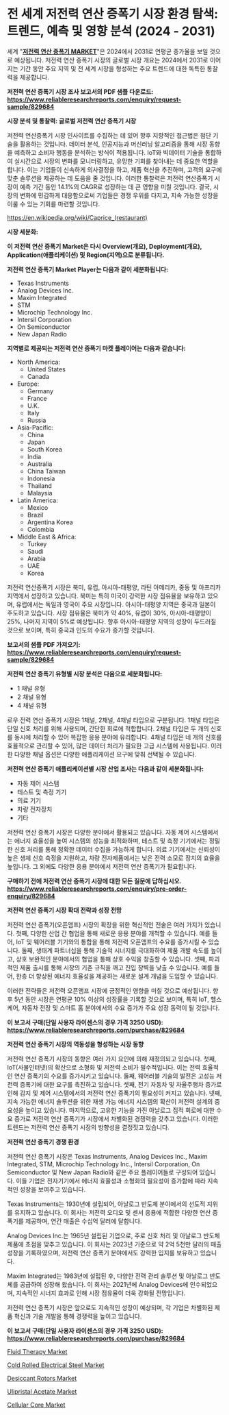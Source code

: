 <p><h1>전 세계 저전력 연산 증폭기 시장 환경 탐색: 트렌드, 예측 및 영향 분석 (2024 - 2031)</h1></p><p>세계 "<strong><a href="https://www.reliableresearchreports.com/low-power-op-amps-market-in-global-r829684?utm_campaign=105&utm_medium=8&utm_source=Github&utm_content=ia&utm_term=13112024&utm_id=low-power-op-amps">저전력 연산 증폭기 MARKET</a></strong>"은 2024에서 2031로 연평균 증가율을 보일 것으로 예상됩니다. 저전력 연산 증폭기 시장의 글로벌 시장 개요는 2024에서 2031로 이어지는 기간 동안 주요 지역 및 전 세계 시장을 형성하는 주요 트렌드에 대한 독특한 통찰력을 제공합니다.</p>
<p><strong>저전력 연산 증폭기 시장 조사 보고서의 PDF 샘플 다운로드: <a href="https://www.reliableresearchreports.com/enquiry/request-sample/829684?utm_campaign=105&utm_medium=8&utm_source=Github&utm_content=ia&utm_term=13112024&utm_id=low-power-op-amps">https://www.reliableresearchreports.com/enquiry/request-sample/829684</a></strong></p>
<p><strong>시장 분석 및 통찰력: 글로벌 저전력 연산 증폭기 시장</strong></p>
<p><p>저전력 연산증폭기 시장 인사이트를 수집하는 데 있어 향후 지향적인 접근법은 첨단 기술을 활용하는 것입니다. 데이터 분석, 인공지능과 머신러닝 알고리즘을 통해 시장 동향을 예측하고 소비자 행동을 분석하는 방식이 적용됩니다. IoT와 빅데이터 기술을 통합하여 실시간으로 시장의 변화를 모니터링하고, 유망한 기회를 찾아내는 데 중요한 역할을 합니다. 이는 기업들이 신속하게 의사결정을 하고, 제품 혁신을 추진하며, 고객의 요구에 맞춘 솔루션을 제공하는 데 도움을 줄 것입니다. 이러한 통찰력은 저전력 연산증폭기 시장이 예측 기간 동안 14.1%의 CAGR로 성장하는 데 큰 영향을 미칠 것입니다. 결국, 시장의 변화에 민감하게 대응함으로써 기업들은 경쟁 우위를 다지고, 지속 가능한 성장을 이룰 수 있는 기회를 마련할 것입니다.</p></p>
<p><a href="%7CAUTHORITHY_DOMAIN_URL%7C?utm_campaign=105&utm_medium=8&utm_source=Github&utm_content=ia&utm_term=13112024&utm_id=low-power-op-amps">https://en.wikipedia.org/wiki/Caprice_(restaurant)</a></p>
<p><strong>시장 세분화:</strong></p>
<p><strong>이 저전력 연산 증폭기 Market은 다시 Overview(개요), Deployment(개요), Application(애플리케이션) 및 Region(지역)으로 분류됩니다.</strong></p>
<p><strong>저전력 연산 증폭기 Market Player는 다음과 같이 세분화됩니다:</strong></p>
<p><ul><li>Texas Instruments</li><li>Analog Devices Inc.</li><li>Maxim Integrated</li><li>STM</li><li>Microchip Technology Inc.</li><li>Intersil Corporation</li><li>On Semiconductor</li><li>New Japan Radio</li></ul></p>
<p><strong>지역별로 제공되는 저전력 연산 증폭기 마켓 플레이어는 다음과 같습니다:</strong></p>
<p><ul>
    <li>
        North America:
        <ul>
            <li>United States</li>
            <li>Canada</li>
        </ul>
    </li>
    <li>
        Europe:
        <ul>
            <li>Germany</li>
            <li>France</li>
            <li>U.K.</li>
            <li>Italy</li>
            <li>Russia</li>
        </ul>
    </li>
    <li>
        Asia-Pacific:
        <ul>
            <li>China</li>
            <li>Japan</li>
            <li>South Korea</li>
            <li>India</li>
            <li>Australia</li>
            <li>China Taiwan</li>
            <li>Indonesia</li>
            <li>Thailand</li>
            <li>Malaysia</li>
        </ul>
    </li>
    <li>
        Latin America:
        <ul>
            <li>Mexico</li>
            <li>Brazil</li>
            <li>Argentina Korea</li>
            <li>Colombia</li>
        </ul>
    </li>
    <li>
        Middle East & Africa:
        <ul>
            <li>Turkey</li>
            <li>Saudi</li>
            <li>Arabia</li>
            <li>UAE</li>
            <li>Korea</li>
        </ul>
    </li>
    </ul></p>
<p><p>저전력 연산증폭기 시장은 북미, 유럽, 아시아-태평양, 라틴 아메리카, 중동 및 아프리카 지역에서 성장하고 있습니다. 북미는 특히 미국이 강력한 시장 점유율을 보유하고 있으며, 유럽에서는 독일과 영국이 주요 시장입니다. 아시아-태평양 지역은 중국과 일본이 주도하고 있습니다. 시장 점유율은 북미가 약 40%, 유럽이 30%, 아시아-태평양이 25%, 나머지 지역이 5%로 예상됩니다. 향후 아시아-태평양 지역의 성장이 두드러질 것으로 보이며, 특히 중국과 인도의 수요가 증가할 것입니다.</p></p>
<p><strong>보고서의 샘플 PDF 가져오기: <a href="https://www.reliableresearchreports.com/enquiry/request-sample/829684?utm_campaign=105&utm_medium=8&utm_source=Github&utm_content=ia&utm_term=13112024&utm_id=low-power-op-amps">https://www.reliableresearchreports.com/enquiry/request-sample/829684</a></strong></p>
<p><strong>저전력 연산 증폭기 유형별 시장 분석은 다음으로 세분화됩니다:</strong></p>
<p><ul><li>1 채널 유형</li><li>2 채널 유형</li><li>4 채널 유형</li></ul></p>
<p><p>로우 전력 연산 증폭기 시장은 1채널, 2채널, 4채널 타입으로 구분됩니다. 1채널 타입은 단일 신호 처리를 위해 사용되며, 간단한 회로에 적합합니다. 2채널 타입은 두 개의 신호를 동시에 처리할 수 있어 복잡한 응용 분야에 유리합니다. 4채널 타입은 네 개의 신호를 효율적으로 관리할 수 있어, 많은 데이터 처리가 필요한 고급 시스템에 사용됩니다. 이러한 다양한 채널 옵션은 다양한 애플리케이션 요구에 맞춰 선택될 수 있습니다.</p></p>
<p><strong>저전력 연산 증폭기 애플리케이션별 시장 산업 조사는 다음과 같이 세분화됩니다:</strong></p>
<p><ul><li>자동 제어 시스템</li><li>테스트 및 측정 기기</li><li>의료 기기</li><li>차량 전자장치</li><li>기타</li></ul></p>
<p><p>저전력 연산 증폭기 시장은 다양한 분야에서 활용되고 있습니다. 자동 제어 시스템에서는 에너지 효율성을 높여 시스템의 성능을 최적화하며, 테스트 및 측정 기기에서는 정밀한 신호 처리를 통해 정확한 데이터 수집을 가능하게 합니다. 의료 기기에서는 신뢰성이 높은 생체 신호 측정을 지원하고, 차량 전자제품에서는 낮은 전력 소모로 장치의 효율을 높입니다. 그 외에도 다양한 응용 분야에서 저전력 연산 증폭기가 필요합니다.</p></p>
<p><strong>구매하기 전에 저전력 연산 증폭기 시장에 대한 모든 질문에 답하십시오. <a href="https://www.reliableresearchreports.com/enquiry/pre-order-enquiry/829684?utm_campaign=105&utm_medium=8&utm_source=Github&utm_content=ia&utm_term=13112024&utm_id=low-power-op-amps">https://www.reliableresearchreports.com/enquiry/pre-order-enquiry/829684</a></strong></p>
<p><strong>저전력 연산 증폭기 시장 확대 전략과 성장 전망</strong></p>
<p><p>저전력 연산 증폭기(오픈앰프) 시장의 확장을 위한 혁신적인 전술은 여러 가지가 있습니다. 첫째, 다양한 산업 간 협업을 통해 새로운 응용 분야를 개척할 수 있습니다. 예를 들어, IoT 및 웨어러블 기기와의 통합을 통해 저전력 오픈앰프의 수요를 증가시킬 수 있습니다. 둘째, 생태계 파트너십을 통해 기술적 시너지를 극대화하여 제품 개발 속도를 높이고, 상호 보완적인 분야에서의 협업을 통해 상호 수익을 창출할 수 있습니다. 셋째, 파괴적인 제품 출시를 통해 시장의 기존 규칙을 깨고 진입 장벽을 낮출 수 있습니다. 예를 들어, 한층 더 향상된 에너지 효율성을 제공하는 새로운 설계 개념을 도입할 수 있습니다.</p><p>이러한 전략들은 저전력 오픈앰프 시장에 긍정적인 영향을 미칠 것으로 예상됩니다. 향후 5년 동안 시장은 연평균 10% 이상의 성장률을 기록할 것으로 보이며, 특히 IoT, 헬스케어, 자동차 전장 및 스마트 홈 분야에서의 수요 증가가 주요 성장 동력이 될 것입니다.</p></p>
<p><strong>이 보고서 구매(단일 사용자 라이센스의 경우 가격 3250 USD): <a href="https://www.reliableresearchreports.com/purchase/829684?utm_campaign=105&utm_medium=8&utm_source=Github&utm_content=ia&utm_term=13112024&utm_id=low-power-op-amps">https://www.reliableresearchreports.com/purchase/829684</a></strong></p>
<p><strong>저전력 연산 증폭기 시장의 역동성을 형성하는 시장 동향</strong></p>
<p><p>저전력 연산 증폭기 시장의 동향은 여러 가지 요인에 의해 재정의되고 있습니다. 첫째, IoT(사물인터넷)의 확산으로 소형화 및 저전력 소비가 필수적입니다. 이는 전력 효율적인 연산 증폭기의 수요를 증가시키고 있습니다. 둘째, 웨어러블 기술의 발전은 고성능 저전력 증폭기에 대한 요구를 촉진하고 있습니다. 셋째, 전기 자동차 및 자율주행차 증가로 인해 감지 및 제어 시스템에서의 저전력 연산 증폭기의 필요성이 커지고 있습니다. 넷째, 지속 가능한 에너지 솔루션을 위한 재생 가능 에너지 시스템의 확산이 저전력 설계의 중요성을 높이고 있습니다. 마지막으로, 고유한 기능을 가진 아날로그 집적 회로에 대한 수요 증가로 저전력 연산 증폭기가 시장에서 차별화된 경쟁력을 갖추고 있습니다. 이러한 트렌드는 저전력 연산 증폭기 시장의 방향성을 결정짓고 있습니다.</p></p>
<p><strong>저전력 연산 증폭기 경쟁 환경</strong></p>
<p><p>저전력 연산 증폭기 시장은 Texas Instruments, Analog Devices Inc., Maxim Integrated, STM, Microchip Technology Inc., Intersil Corporation, On Semiconductor 및 New Japan Radio와 같은 주요 플레이어들로 구성되어 있습니다. 이들 기업은 전자기기에서 에너지 효율성과 소형화의 필요성이 증가함에 따라 지속적인 성장을 보여주고 있습니다.</p><p>Texas Instruments는 1930년에 설립되어, 아날로그 반도체 분야에서의 선도적 지위를 유지하고 있습니다. 이 회사는 저전력 오디오 및 센서 응용에 적합한 다양한 연산 증폭기를 제공하며, 연간 매출은 수십억 달러에 달합니다.</p><p>Analog Devices Inc.는 1965년 설립된 기업으로, 주로 신호 처리 및 아날로그 반도체 제품에 초점을 맞추고 있습니다. 이 회사는 2023년 기준으로 약 2억 5천만 달러의 매출 성장을 기록하였으며, 저전력 연산 증폭기 분야에서도 강력한 입지를 보유하고 있습니다.</p><p>Maxim Integrated는 1983년에 설립된 후, 다양한 전력 관리 솔루션 및 아날로그 반도체를 공급하여 성장해 왔습니다. 이 회사는 2021년에 Analog Devices에 인수되었으며, 지속적인 시너지 효과로 인해 시장 점유율이 더욱 강화될 전망입니다.</p><p>저전력 연산 증폭기 시장은 앞으로도 지속적인 성장이 예상되며, 각 기업은 차별화된 제품 혁신과 기술 개발을 통해 경쟁력을 높이고 있습니다.</p></p>
<p><strong>이 보고서 구매(단일 사용자 라이센스의 경우 가격 3250 USD): <a href="https://www.reliableresearchreports.com/purchase/829684?utm_campaign=105&utm_medium=8&utm_source=Github&utm_content=ia&utm_term=13112024&utm_id=low-power-op-amps">https://www.reliableresearchreports.com/purchase/829684</a></strong></p>
<p><p><a href="https://issuu.com/reportprime-2/docs/fluid-therapy-market-size-2030.pptx_3edd55ae166431?utm_campaign=105&utm_medium=8&utm_source=Github&utm_content=ia&utm_term=13112024&utm_id=low-power-op-amps">Fluid Therapy Market</a></p><p><a href="https://www.linkedin.com/pulse/global-cold-rolled-electrical-steel-72-cagr-forecast-cgqlf?utm_campaign=105&utm_medium=8&utm_source=Github&utm_content=ia&utm_term=13112024&utm_id=low-power-op-amps">Cold Rolled Electrical Steel Market</a></p><p><a href="https://www.linkedin.com/pulse/desiccant-rotors-market-regional-outlook-competition-a53cf?utm_campaign=105&utm_medium=8&utm_source=Github&utm_content=ia&utm_term=13112024&utm_id=low-power-op-amps">Desiccant Rotors Market</a></p><p><a href="https://github.com/arionmp/Market-Research-Report-List-5/blob/main/ulipristal-acetate-market.md?utm_campaign=105&utm_medium=8&utm_source=Github&utm_content=ia&utm_term=13112024&utm_id=low-power-op-amps">Ulipristal Acetate Market</a></p><p><a href="https://issuu.com/reportprime-2/docs/cellular-core-market-size-2030.pptx_b668e9ed6e8a4b?utm_campaign=105&utm_medium=8&utm_source=Github&utm_content=ia&utm_term=13112024&utm_id=low-power-op-amps">Cellular Core Market</a></p></p>